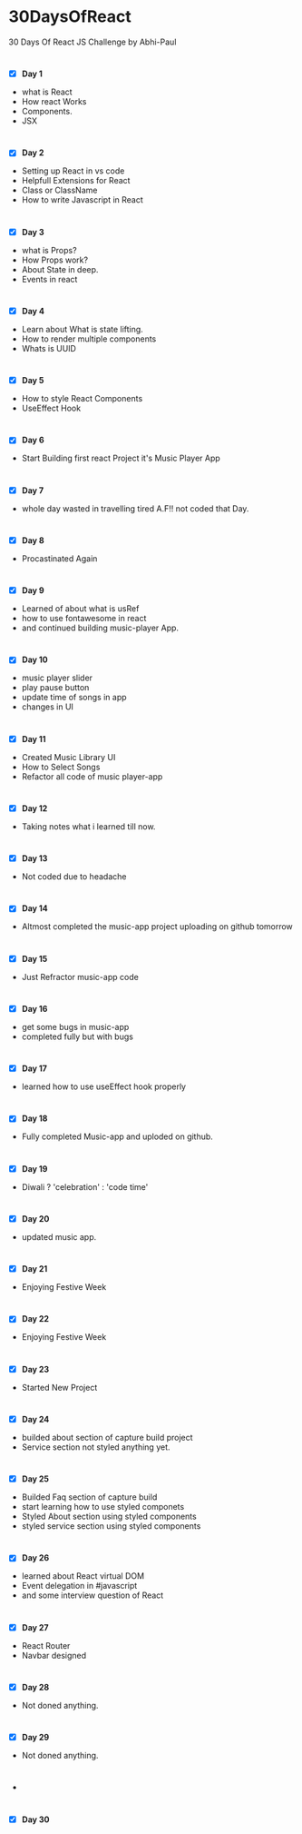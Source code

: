 # 30DaysOfReact
30 Days Of React JS Challenge by Abhi-Paul 

#
 - [x] <b>Day 1</b>
* what is React
* How react Works
* Components.
* JSX


#
 - [x] <b>Day 2</b>
* Setting up React in vs code
* Helpfull Extensions for React
* Class or ClassName
* How to write Javascript in React


#
 - [x] <b>Day 3</b>
 * what is Props?
 * How Props work?
 * About State in deep.
 * Events in react


#
 - [x] <b>Day 4</b>

* Learn about What is state lifting.
* How to render multiple components
* Whats is UUID

#
 - [x] <b>Day 5</b>

* How to style React Components
* UseEffect Hook

#
 - [x] <b>Day 6</b>

* Start Building first react Project it's Music Player App 


#
 - [x] <b>Day 7</b>

* whole day wasted in travelling tired A.F!! not coded that Day.

#
 - [x] <b>Day 8</b>
* Procastinated Again

#
 - [x] <b>Day 9</b>

*  Learned of about what is usRef 
*  how to use fontawesome in react 
*  and continued building music-player App.

#
 - [x] <b>Day 10</b>

* music player slider
* play pause button 
* update time of songs in app 
* changes in UI 

#
 - [x] <b>Day 11</b>

* Created Music Library UI
* How to Select Songs
* Refactor all code of music player-app 

#
 - [x] <b>Day 12</b>


* Taking notes what i learned till now.


#
 - [x] <b>Day 13</b>

* Not coded due to headache

#
 - [x] <b>Day 14</b>

* Altmost completed the music-app project uploading on github tomorrow

#
 - [x] <b>Day 15</b>

*  Just Refractor music-app code

#
 - [x] <b>Day 16</b>

*  get some bugs in music-app 
*  completed fully but with bugs

#
 - [x] <b>Day 17</b>

*  learned how to use useEffect hook properly

#
 - [x] <b>Day 18</b>

* Fully completed Music-app and uploded on github.

#
 - [x] <b>Day 19</b>

* Diwali ? 'celebration' : 'code time'

#
 - [x] <b>Day 20</b>

* updated music app.

#
 - [x] <b>Day 21</b>

* Enjoying Festive Week

#
 - [x] <b>Day 22</b>

* Enjoying Festive Week

#
 - [x] <b>Day 23</b>

* Started New Project

#
 - [x] <b>Day 24</b>

*  builded about section of capture build project
*  Service section not styled anything yet.

#
 - [x] <b>Day 25</b>

* Builded Faq section of capture build
* start learning how to use styled componets 
* Styled About section using styled components
* styled service section using styled components

#
- [x] <b>Day 26</b>

* learned  about React virtual DOM
* Event delegation in #javascript  
* and some interview question of React

#
- [x] <b>Day 27</b>

* React Router
* Navbar designed 

#
- [x] <b>Day 28</b>

* Not doned anything.

#
- [x] <b>Day 29</b>

* Not doned anything.


* #
- [x] <b>Day 30</b>


